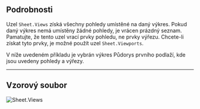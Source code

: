 ## Podrobnosti
Uzel `Sheet.Views` získá všechny pohledy umístěné na daný výkres. Pokud daný výkres nemá umístěny žádné pohledy, je vrácen prázdný seznam. Pamatujte, že tento uzel vrací prvky pohledu, ne prvky výřezu. Chcete-li získat tyto prvky, je možné použít uzel `Sheet.Viewports`.

V níže uvedeném příkladu je vybrán výkres Půdorys prvního podlaží, kde jsou uvedeny pohledy a výřezy.
___
## Vzorový soubor

![Sheet.Views](./Revit.Elements.Views.Sheet.Views_img.jpg)
